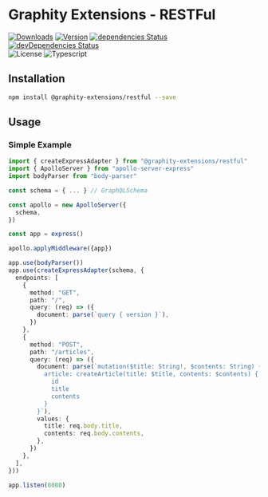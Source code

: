 # Graphity Extensions - RESTFul

<a href="https://npmcharts.com/compare/@graphity-extensions/restful?minimal=true"><img alt="Downloads" src="https://img.shields.io/npm/dt/@graphity-extensions/restful.svg?style=flat-square" /></a>
<a href="https://www.npmjs.com/package/@graphity-extensions/restful"><img alt="Version" src="https://img.shields.io/npm/v/@graphity-extensions/restful.svg?style=flat-square" /></a>
<a href="https://david-dm.org/wan2land/@graphity-extensions/restful"><img alt="dependencies Status" src="https://img.shields.io/david/wan2land/@graphity-extensions/restful.svg?style=flat-square" /></a>
<a href="https://david-dm.org/wan2land/@graphity-extensions/restful?type=dev"><img alt="devDependencies Status" src="https://img.shields.io/david/dev/wan2land/@graphity-extensions/restful.svg?style=flat-square" /></a>
<br />
<img alt="License" src="https://img.shields.io/npm/l/@graphity-extensions/restful.svg?style=flat-square" />
<img alt="Typescript" src="https://img.shields.io/badge/language-Typescript-007acc.svg?style=flat-square" />

## Installation

```bash
npm install @graphity-extensions/restful --save
```

## Usage

### Simple Example

```typescript
import { createExpressAdapter } from "@graphity-extensions/restful"
import { ApolloServer } from "apollo-server-express"
import bodyParser from "body-parser"

const schema = { ... } // GraphQLSchema 

const apollo = new ApolloServer({
  schema,
})

const app = express()

apollo.applyMiddleware({app})

app.use(bodyParser())
app.use(createExpressAdapter(schema, {
  endpoints: [
    {
      method: "GET",
      path: "/",
      query: (req) => ({
        document: parse(`query { version }`),
      })
    },
    {
      method: "POST",
      path: "/articles",
      query: (req) => ({
        document: parse(`mutation($title: String!, $contents: String) {
          article: createArticle(title: $title, contents: $contents) {
            id
            title
            contents
          }
        }`),
        values: {
          title: req.body.title,
          contents: req.body.contents,
        },
      })
    },
  ],
}))

app.listen(8080)
```
